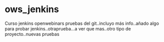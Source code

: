 # ows_jenkins
Curso jenkins openwebinars pruebas del git..incluyo más info..añado algo para probar jenkins..otraprueba...a ver que mas..otro tipo de proyecto..nuevas pruebas
